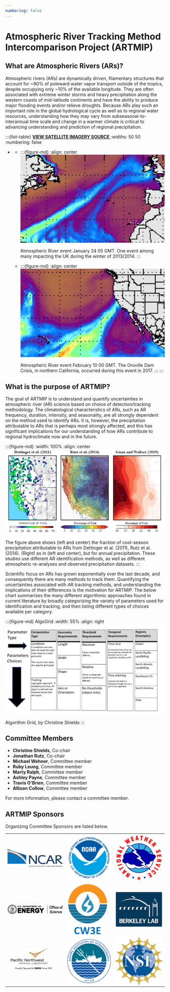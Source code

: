 ```yaml
---
numbering: false
---
```


# Atmospheric River Tracking Method Intercomparison Project (ARTMIP)

## What are Atmospheric Rivers (ARs)?
Atmospheric rivers (ARs) are dynamically driven, filamentary structures that account for ~90% of poleward water vapor transport outside of the tropics, despite occupying only ~10% of the available longitude. They are often associated with extreme winter storms and heavy precipitation along the western coasts of mid-latitude continents and have the ability to produce major flooding events and/or relieve droughts. Because ARs play such an important role in the global hydrological cycle as well as to regional water resources, understanding how they may vary from subseasonal-to-interannual time scale and change in a warmer climate is critical to advancing understanding and prediction of regional precipitation.

<!--- This is me trying a different method to not have the images in a table
<p align="middle">
  <figure style='display: table'>
    <img src="images/ARTMIP_2014Jan24.UK_.flooding.jpg" width="49%" />
    <figcaption style='display: table-caption; caption-side: bottom;'>Atmospheric River event January 24 05 GMT. One event among many impacting the UK during the winter of 2013/2014.</figcaption>
  </figure>
  <figure class="inline end" >
    <img src="images/ARTMIP_2017Feb10.OrovilleDamCrisis-cropped.jpg" width="49%" /> 
  <figcaption>Fig 2</figcaption>
  </figure>
</p>
<p>
  Fig 1: Atmospheric River event January 24 05 GMT. One event among many impacting the UK during the winter of 2013/2014.
  Fig 2: Atmospheric River event February 10 00 GMT. The Oroville Dam Crisis, in northern California, occurred during this event in 2017.
</p>
--->

<!--- A method to make the images the same size, but feels clunky and won't change size based on screen size
| Atmospheric River event January 24 05 GMT. One event among many impacting the UK during the winter of 2013/2014. | Atmospheric River event February 10 00 GMT. The Oroville Dam Crisis, in northern California, occurred during this event in 2017. |
| :--- | :--- |
|  <img src="images/ARTMIP_2014Jan24.UK_.flooding.jpg" width=500 />  |  <img src="images/ARTMIP_2017Feb10.OrovilleDamCrisis-cropped.jpg" width=463 />  |

<br>
--->

<!---|  ![A satellite image of an Atmospheric River impacting the UK](images/ARTMIP_2014Jan24.UK_.flooding.jpg)  |  ![A satellite image of an Atmospheric River impacting Northern California](images/ARTMIP_2017Feb10.OrovilleDamCrisis-cropped.jpg)  |
| :---: | :---: |
| Atmospheric River event January 24 05 GMT. One event among many impacting the UK during the winter of 2013/2014. | Atmospheric River event February 10 00 GMT. The Oroville Dam Crisis, in northern California, occurred during this event in 2017. |
--->

:::{list-table} <a href=https://tropic.ssec.wisc.edu/real-time/mimic-tpw/global/main.html> <b>VIEW SATELLITE IMAGERY SOURCE</b> </a>
:widths: 50 50
:numbering: false

*   - :::{figure-md}
      :align: center
      ![A satellite image of an Atmospheric River impacting the UK](images/ARTMIP_2014Jan24.UK_.flooding.jpg)
      
      Atmospheric River event January 24 05 GMT. One event among many impacting the UK during the winter of 2013/2014.
      :::
    - :::{figure-md}
      :align: center
      ![A satellite image of an Atmospheric River impacting Northern California](images/ARTMIP_2017Feb10.OrovilleDamCrisis-cropped.jpg)
      
      Atmospheric River event February 10 00 GMT. The Oroville Dam Crisis, in northern California, occurred during this event in 2017.
      :::
:::

<!---
<p align="center"><kbd>
  <a href=https://tropic.ssec.wisc.edu/real-time/mimic-tpw/global/main.html> <b>VIEW SATELLITE IMAGERY SOURCE</b> </a>
  </kbd></p>--->

## What is the purpose of ARTMIP?
The goal of ARTMIP is to understand and quantify uncertainties in atmospheric river (AR) science based on choice of detection/tracking methodology. The climatological characteristics of ARs, such as AR frequency, duration, intensity, and seasonality, are all strongly dependent on the method used to identify ARs. It is, however, the precipitation attributable to ARs that is perhaps most strongly affected, and this has significant implications for our understanding of how ARs contribute to regional hydroclimate now and in the future.

:::{figure-md}
:width: 100%
:align: center
![](images/Experimental03-Dettinger-Rutz-GuanWaliser.jpg)

The figure above shows (left and center) the fraction of cool-season precipitation attributable to ARs from Dettinger et al. (2011), Rutz et al. (2014). (Right) as in (left and center), but for annual precipitation. These studies use different AR identification methods, as well as different atmospheric re-analyses and observed precipitation datasets.
:::

Scientific focus on ARs has grown exponentially over the last decade, and consequently there are many methods to track them. Quantifying the uncertainties associated with AR tracking methods, and understanding the implications of their differences is the motivation for ARTMIP. The below chart summarizes the many different algorithmic approaches found in current literature by broadly categorizing the variety of parameters used for identification and tracking, and then listing different types of choices available per category.

<!---<p align="right">--->
  <!---![Algorithm Grid](images/AlgorithmGrid.v2.jpg)--->
<!---  <img src="https://github.com/brmy4086/ARTMIP/blob/87f22911c309981f7a1db8ae8af3469428e0a46d/book/images/AlgorithmGrid.v2.jpg">
  Algorithm Grid, by Christine Shields
</p>--->

:::{figure-md} AlgoGrid
:width: 55%
:align: right
![Algorithm Grid](images/AlgorithmGrid.v2.jpg)

Algorithm Grid, by Christine Shields
:::

## Committee Members
* **Christine Shields**, Co-chair
* **Jonathan Rutz**, Co-chair
* **Michael Wehner**, Committee member
* **Ruby Leung**, Committee member
* **Marty Ralph**, Committee member
* **Ashley Payne**, Committee member
* **Travis O'Brien**, Committee member
* **Allison Collow**, Committee member

For more information, please contact a committee member.

## ARTMIP Sponsors
Organizing Committee Sponsors are listed below.

<!---
<p align="middle">
  <img src="images/logo-ncar.png" width="20%" />
  <img src="images/logo-noaa.png" width="20%" /> 
  <img src="images/logo-nws.png" width="20%" /> 
  <img src="images/logo-doe.png" width="20%" /> 
  <img src="images/logo-cw3e.png" width="20%" /> 
  <img src="images/logo-lbnl.png" width="20%" /> 
  <img src="images/logo-pnnl.png" width="20%" /> 
  <img src="images/logo-ucsd.png" width="20%" /> 
  <img src="images/logo-nsf.jpg" width="20%" /> 
</p>
--->
|  |  |  |
| --------------------------------- | ------------------------------------- | ------------------------------------- |
| ![NSF NCAR](images/logo-ncar.png) | ![NOAA](images/logo-noaa.png)         | ![NWS](images/logo-nws.png)           |
| ![DOE](images/logo-doe.png)       | ![CW3E](images/logo-cw3e.png)         | ![Berkeley Lab](images/logo-lbnl.png) |
| ![PNNL](images/logo-pnnl.png)     | ![SCRIPPS UCSD](images/logo-ucsd.png) | ![NSF](images/logo-nsf.jpg)           |
